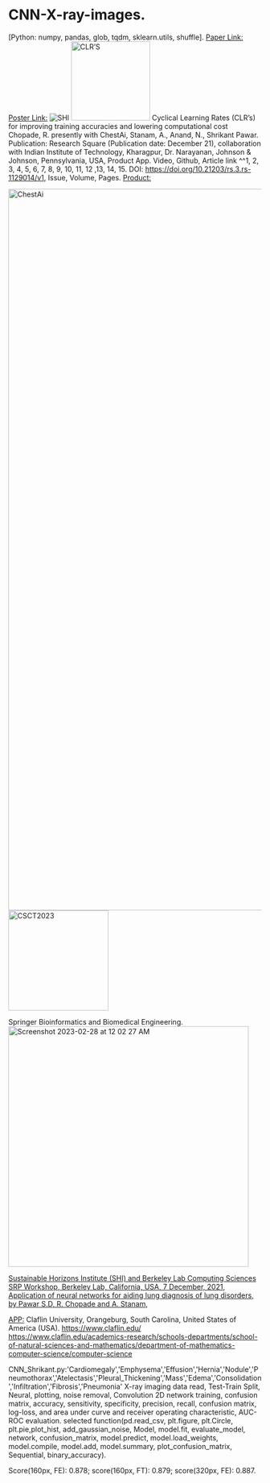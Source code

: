 # CNN-X-ray-images.
[Python: numpy, pandas, glob, tqdm, sklearn.utils, shuffle].
[Paper Link:](https://www.researchsquare.com/article/rs-1129014/v1)
[Poster Link:](https://www.claflin-computation.com/lab-journey?pgid=ktmii98q-a6104b66-064c-4cd4-bb24-0ccdc51caf10)
![SHI](https://github.com/spawar2/CNN-X-ray-images/assets/25118302/5f18aead-cc71-4b26-bb52-4e985d9f0f10)
<img width="157" alt="CLR’S" src="https://github.com/spawar2/CNN-X-ray-images/assets/25118302/198ba3ac-e0c4-4eec-85a3-4effbb4b223d">
Cyclical Learning Rates (CLR’s) for improving training accuracies and lowering computational cost Chopade, R. presently with ChestAi, Stanam, A., Anand, N., Shrikant Pawar. Publication: Research Square (Publication date: December 21), collaboration with Indian Institute of Technology, Kharagpur, Dr. Narayanan, Johnson & Johnson, Pennsylvania, USA, Product App. Video, Github, Article link ^^1, 2, 3, 4, 5, 6, 7, 8, 9, 10, 11, 12 ,13, 14, 15. DOI: https://doi.org/10.21203/rs.3.rs-1129014/v1, Issue, Volume, Pages.
[Product:](https://aws.amazon.com/marketplace/seller-profile?id=seller-b6otd3wry7lkk)

<img width="1433" alt="ChestAi" src="https://github.com/spawar2/CNN-X-ray-images/assets/25118302/7f7fea3f-5e64-47ca-ba30-d6366372cbda">
<img width="199" alt="CSCT2023" src="https://github.com/spawar2/CNN-X-ray-images/assets/25118302/a5ba2f6a-f989-4489-b0a4-8e0ce843dbed">

Springer Bioinformatics and Biomedical Engineering.
<img width="478" alt="Screenshot 2023-02-28 at 12 02 27 AM" src="https://user-images.githubusercontent.com/25118302/221759790-c962a7b7-42b6-426a-9ab7-92a6e4325937.png">

[Sustainable Horizons Institute (SHI) and Berkeley Lab Computing Sciences SRP Workshop, Berkeley Lab, California, USA, 7 December, 2021, Application of neural networks for aiding lung diagnosis of lung disorders, by Pawar S.D, R. Chopade and A. Stanam,](https://docs.google.com/presentation/d/1p4RRB2QZLeFBTxjjr_ZpzpGblMuqdyIC/edit#slide=id.p1)

[APP:](http://20.169.253.49:5001/login)
Claflin University, Orangeburg, South Carolina, United States of America (USA). 
https://www.claflin.edu/
https://www.claflin.edu/academics-research/schools-departments/school-of-natural-sciences-and-mathematics/department-of-mathematics-computer-science/computer-science

CNN_Shrikant.py:'Cardiomegaly','Emphysema','Effusion','Hernia','Nodule','Pneumothorax','Atelectasis','Pleural_Thickening','Mass','Edema','Consolidation','Infiltration','Fibrosis','Pneumonia' X-ray imaging data read, Test-Train Split, Neural, plotting, noise removal, Convolution 2D network training, confusion matrix, accuracy, sensitivity, specificity, precision, recall, confusion matrix, log-loss, and area under curve and receiver operating characteristic, AUC-ROC evaluation.
selected function(pd.read_csv, plt.figure, plt.Circle, plt.pie,plot_hist, add_gaussian_noise, Model, model.fit, evaluate_model, network, confusion_matrix, model.predict, model.load_weights, model.compile, model.add, model.summary, plot_confusion_matrix, Sequential, binary_accuracy).

Score(160px, FE): 0.878; score(160px, FT): 0.879; score(320px, FE): 0.887.
